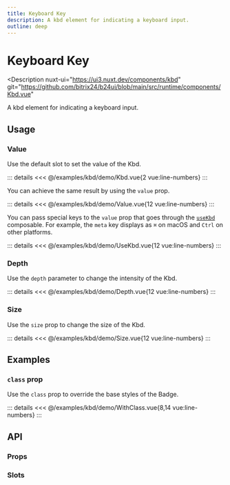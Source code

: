 ```yaml
---
title: Keyboard Key
description: A kbd element for indicating a keyboard input.
outline: deep
---
```

<script setup>
import KbdExample from '/examples/kbd/Kbd.vue';
import ValueExample from '/examples/kbd/Value.vue';
import UseKbdExample from '/examples/kbd/UseKbd.vue';
import DepthExample from '/examples/kbd/Depth.vue';
import SizeExample from '/examples/kbd/Size.vue';
import WithClassExample from '/examples/kbd/WithClass.vue';
</script>
# Keyboard Key

<Description
  nuxt-ui="https://ui3.nuxt.dev/components/kbd"
  git="https://github.com/bitrix24/b24ui/blob/main/src/runtime/components/Kbd.vue"
>
  A kbd element for indicating a keyboard input.
</Description>

## Usage

### Value

Use the default slot to set the value of the Kbd.

<div class="lg:min-h-[160px]">
  <ClientOnly>
    <KbdExample />
  </ClientOnly>
</div>

::: details
<<< @/examples/kbd/demo/Kbd.vue{2 vue:line-numbers}
:::

You can achieve the same result by using the `value` prop.

<div class="lg:min-h-[275px]">
  <ClientOnly>
    <ValueExample />
  </ClientOnly>
</div>

::: details
<<< @/examples/kbd/demo/Value.vue{12 vue:line-numbers}
:::

You can pass special keys to the `value` prop that goes through the [`useKbd`](https://github.com/bitrix24/b24ui/blob/main/src/runtime/composables/useKbd.ts) composable. For example, the `meta` key displays as `⌘` on macOS and `Ctrl` on other platforms.

<div class="lg:min-h-[275px]">
  <ClientOnly>
    <UseKbdExample />
  </ClientOnly>
</div>

::: details
<<< @/examples/kbd/demo/UseKbd.vue{12 vue:line-numbers}
:::

### Depth

Use the `depth` parameter to change the intensity of the Kbd.

<div class="lg:min-h-[275px]">
  <ClientOnly>
    <DepthExample />
  </ClientOnly>
</div>

::: details
<<< @/examples/kbd/demo/Depth.vue{12 vue:line-numbers}
:::

### Size

Use the `size` prop to change the size of the Kbd.

<div class="lg:min-h-[275px]">
  <ClientOnly>
    <SizeExample />
  </ClientOnly>
</div>

::: details
<<< @/examples/kbd/demo/Size.vue{12 vue:line-numbers}
:::

## Examples

### `class` prop

Use the `class` prop to override the base styles of the Badge.

<div class="lg:min-h-[275px]">
  <ClientOnly>
    <WithClassExample />
  </ClientOnly>
</div>

::: details
<<< @/examples/kbd/demo/WithClass.vue{8,14 vue:line-numbers}
:::

## API

### Props

<ComponentProps component="Kbd" />

### Slots

<ComponentSlots component="Kbd" />
